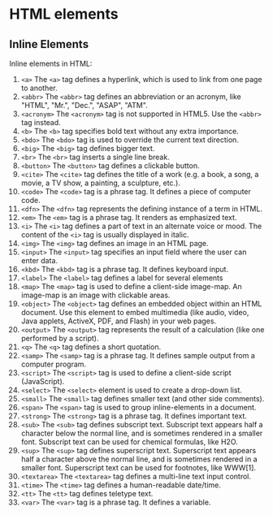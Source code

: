 # HTML elements

## Inline Elements

Inline elements in HTML:

1. `<a>` The `<a>` tag defines a hyperlink, which is used to link from one page to another.
2. `<abbr>` The `<abbr>` tag defines an abbreviation or an acronym, like "HTML", "Mr.", "Dec.", "ASAP", "ATM".
3. `<acronym>` The `<acronym>` tag is not supported in HTML5. Use the `<abbr>` tag instead.
4. `<b>` The `<b>` tag specifies bold text without any extra importance.
5. `<bdo>` The `<bdo>` tag is used to override the current text direction.
6. `<big>` The `<big>` tag defines bigger text.
7. `<br>` The `<br>` tag inserts a single line break.
8. `<button>` The `<button>` tag defines a clickable button.
9. `<cite>` The `<cite>` tag defines the title of a work (e.g. a book, a song, a movie, a TV show, a painting, a sculpture, etc.).
10. `<code>` The `<code>` tag is a phrase tag. It defines a piece of computer code.
11. `<dfn>` The `<dfn>` tag represents the defining instance of a term in HTML.
12. `<em>` The `<em>` tag is a phrase tag. It renders as emphasized text.
13. `<i>` The `<i>` tag defines a part of text in an alternate voice or mood. The content of the `<i>` tag is usually displayed in italic.
14. `<img>` The `<img>` tag defines an image in an HTML page.
15. `<input>` The `<input>` tag specifies an input field where the user can enter data.
16. `<kbd>` The `<kbd>` tag is a phrase tag. It defines keyboard input.
17. `<label>` The `<label>` tag defines a label for several elements
18. `<map>` The `<map>` tag is used to define a client-side image-map. An image-map is an image with clickable areas.
19. `<object>` The `<object>` tag defines an embedded object within an HTML document. Use this element to embed multimedia (like audio, video, Java applets, ActiveX, PDF, and Flash) in your web pages.
20. `<output>` The `<output>` tag represents the result of a calculation (like one performed by a script).
21. `<q>` The `<q>` tag defines a short quotation.
22. `<samp>` The `<samp>` tag is a phrase tag. It defines sample output from a computer program.
23. `<script>` The `<script>` tag is used to define a client-side script (JavaScript).
24. `<select>` The `<select>` element is used to create a drop-down list.
25. `<small>` The `<small>` tag defines smaller text (and other side comments).
26. `<span>` The `<span>` tag is used to group inline-elements in a document.
27. `<strong>` The `<strong>` tag is a phrase tag. It defines important text.
28. `<sub>` The `<sub>` tag defines subscript text. Subscript text appears half a character below the normal line, and is sometimes rendered in a smaller font. Subscript text can be used for chemical formulas, like H2O.
29. `<sup>` The `<sup>` tag defines superscript text. Superscript text appears half a character above the normal line, and is sometimes rendered in a smaller font. Superscript text can be used for footnotes, like WWW[1].
30. `<textarea>` The `<textarea>` tag defines a multi-line text input control.
31. `<time>` The `<time>` tag defines a human-readable date/time.
32. `<tt>` The `<tt>` tag defines teletype text.
33. `<var>` The `<var>` tag is a phrase tag. It defines a variable.
